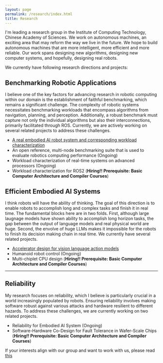 ```yaml
---
layout: page
permalink: /research/index.html
title: Research
---
```


I'm leading a research group in the Institute of Computing Technology, Chinese Academy of Sciences. We work on autonomous machines, an exciting area that may reform the way we live in the future. We hope to build autonomous machines that are more intelligent, more efficient and more reliable. Our work spans designing new algorithms, designing new computer systems, and hopefully, designing real robots.

We currently have following research directions and projects:

## Benchmarking Robotic Applications

I believe one of the key factors for advancing research in robotic computing within our domain is the establishment of faithful benchmarking, which remains a significant challenge. The complexity of robotic systems necessitates benchmarking workloads that encompass algorithms from navigation, planning, and perception. Additionally, a robust benchmark must capture not only the individual algorithms but also their interconnections, primarily facilitated through ROS. Currently, we are actively working on several related projects to address these challenges.

- [A real embodied AI robot system and corresponding workload characterization](https://github.com/RLC-Lab/DaDu_E)
- An open reference, multi-node benchmarking suite that is used to evaluate robotics computing performance (Ongoing)
- Workload characterization of real-time systems on advanced processors (Ongoing)
- Workload characterization for ROS2 (**Hiring!! Prerequisite: Basic Computer Architecture and Compiler Courses**)

## Efficient Embodied AI Systems

I think robots will have the ability of thinking. The goal of this direction is to enable robots to accomplish long and complex tasks and finish it in real time. The fundamental blocks here are in two folds. First, although large laugnage models have shown ability to accomplish long horizon tasks, the gap between the output of language models and real physical world are huge. Second, the envolve of huge LLMs makes it impossible for the robots to finish its decision making chain in real time. We currently have several related projects.

- [Accelerator design for vision language action models](https://arxiv.org/abs/2407.04292)
- Humanoid robot control (Ongoing)
- Multi-chiplet CPU design (**Hiring!! Prerequisite: Basic Computer Architecture and Compiler Courses**)

---

## Reliability

My research focuses on reliability, which I believe is particularly crucial in a world increasingly populated by robots. Ensuring reliability involves making software robust against various attacks and hardware resilient to different hazards. To address these challenges, we are currently working on two related projects.

- Reliability for Embodied AI System (Ongoing)
- Software-Hardware Co-Design for Fault Tolerance in Wafer-Scale Chips (**Hiring!! Prerequisite: Basic Computer Architecture and Compiler Courses**)


If your interests align with our group and want to work with us, please read [this](https://Gyiming.github.io/)